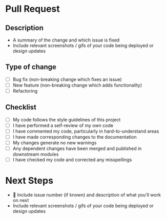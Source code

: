 # Pull Request
## Description
* A summary of the change and which issue is fixed 
* Include relevant screenshots / gifs of your code being deployed or design updates

## Type of change
- [ ] Bug fix (non-breaking change which fixes an issue)
- [ ] New feature (non-breaking change which adds functionality)
- [ ] Refactoring

## Checklist
- [ ] My code follows the style guidelines of this project
- [ ] I have performed a self-review of my own code
- [ ] I have commented my code, particularly in hard-to-understand areas
- [ ] I have made corresponding changes to the documentation
- [ ] My changes generate no new warnings
- [ ] Any dependent changes have been merged and published in downstream modules
- [ ] I have checked my code and corrected any misspellings

# Next Steps
* 🚧 Include issue number (if known) and description of what you'll work on next
* Include relevant screenshots / gifs of your code being deployed or design updates

